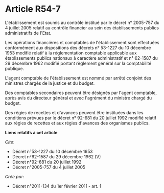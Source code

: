 # Article R54-7

L'établissement est soumis au contrôle institué par le décret n° 2005-757 du 4 juillet 2005 relatif au contrôle financier au
sein des établissements publics administratifs de l'Etat. 

Les opérations financières et comptables de l'établissement sont effectuées conformément aux dispositions des décrets n°
53-1227 du 10 décembre 1953 modifié relatif à la réglementation comptable applicable aux établissements publics nationaux à
caractère administratif et n° 62-1587 du 29 décembre 1962 modifié portant règlement général sur la comptabilité publique. 

L'agent comptable de l'établissement est nommé par arrêté conjoint des ministres chargés de la justice et du budget. 

Des comptables secondaires peuvent être désignés par l'agent comptable, après avis du directeur général et avec l'agrément du
ministre chargé du budget. 

Des régies de recettes et d'avances peuvent être instituées dans les conditions prévues par le décret n° 92-681 du 20 juillet
1992 modifié relatif aux régies de recettes et aux régies d'avances des organismes publics.

**Liens relatifs à cet article**

_Cite_:

  - Décret n°53-1227 du 10 décembre 1953
  - Décret n°62-1587 du 29 décembre 1962 (V)
  - Décret n°92-681 du 20 juillet 1992
  - Décret n°2005-757 du 4 juillet 2005

_Créé par_:

  - Décret n°2011-134 du 1er février 2011 - art. 1
